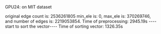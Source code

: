 GPU24: on MIT dataset

original edge count is: 2536261805
min\_ele is: 0, max\_ele is: 370269746, and number of edges is: 2219053854.
Time of preprocessing:   2945.19s
----start to sort the vector----
Time of sorting vector:   1326.35s
